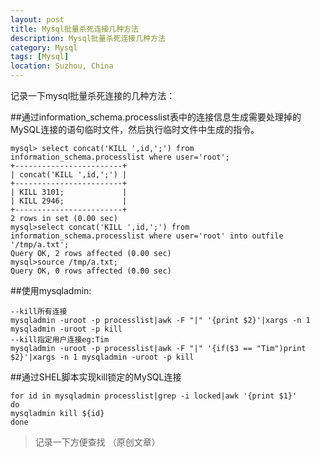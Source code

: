 ```yaml
---
layout: post
title: Mysql批量杀死连接几种方法
description: Mysql批量杀死连接几种方法
category: Mysql
tags: [Mysql]
location: Suzhou, China
---
```

记录一下mysql批量杀死连接的几种方法：

##通过information_schema.processlist表中的连接信息生成需要处理掉的MySQL连接的语句临时文件，然后执行临时文件中生成的指令。

    mysql> select concat('KILL ',id,';') from information_schema.processlist where user='root';
    +------------------------+
    | concat('KILL ',id,';') |
    +------------------------+
    | KILL 3101;             |
    | KILL 2946;             |
    +------------------------+
    2 rows in set (0.00 sec)
    mysql>select concat('KILL ',id,';') from information_schema.processlist where user='root' into outfile '/tmp/a.txt';
    Query OK, 2 rows affected (0.00 sec)
    mysql>source /tmp/a.txt;
    Query OK, 0 rows affected (0.00 sec)

##使用mysqladmin:

	--kill所有连接
	mysqladmin -uroot -p processlist|awk -F "|" '{print $2}'|xargs -n 1 mysqladmin -uroot -p kill
	--kill指定用户连接eg:Tim
	mysqladmin -uroot -p processlist|awk -F "|" '{if($3 == "Tim")print $2}'|xargs -n 1 mysqladmin -uroot -p kill
##通过SHEL脚本实现kill锁定的MySQL连接

    for id in mysqladmin processlist|grep -i locked|awk '{print $1}'
    do
    mysqladmin kill ${id}
    done

> 记录一下方便查找 （原创文章）
